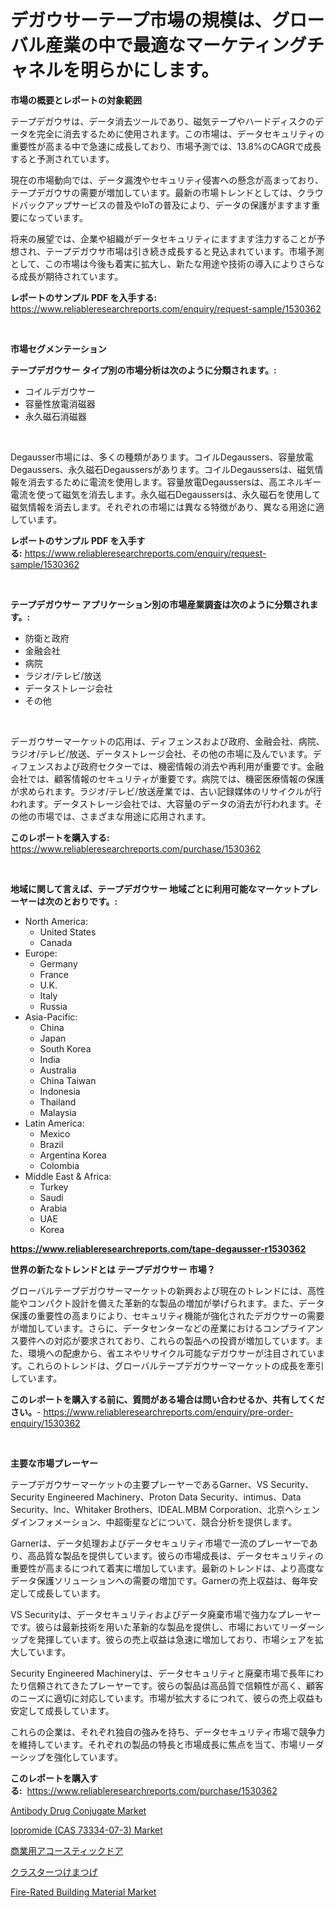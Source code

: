 <p><h1>デガウサーテープ市場の規模は、グローバル産業の中で最適なマーケティングチャネルを明らかにします。</h1></p><p><strong>市場の概要とレポートの対象範囲</strong></p>
<p><p>テープデガウサは、データ消去ツールであり、磁気テープやハードディスクのデータを完全に消去するために使用されます。この市場は、データセキュリティの重要性が高まる中で急速に成長しており、市場予測では、13.8%のCAGRで成長すると予測されています。</p><p>現在の市場動向では、データ漏洩やセキュリティ侵害への懸念が高まっており、テープデガウサの需要が増加しています。最新の市場トレンドとしては、クラウドバックアップサービスの普及やIoTの普及により、データの保護がますます重要になっています。</p><p>将来の展望では、企業や組織がデータセキュリティにますます注力することが予想され、テープデガウサ市場は引き続き成長すると見込まれています。市場予測として、この市場は今後も着実に拡大し、新たな用途や技術の導入によりさらなる成長が期待されています。</p></p>
<p><strong>レポートのサンプル PDF を入手する:</strong> <a href="https://www.reliableresearchreports.com/enquiry/request-sample/1530362">https://www.reliableresearchreports.com/enquiry/request-sample/1530362</a></p>
<p>&nbsp;</p>
<p><strong>市場セグメンテーション</strong></p>
<p><strong>テープデガウサー タイプ別の市場分析は次のように分類されます。:</strong></p>
<p><ul><li>コイルデガウサー</li><li>容量性放電消磁器</li><li>永久磁石消磁器</li></ul></p>
<p>&nbsp;</p>
<p><p>Degausser市場には、多くの種類があります。コイルDegaussers、容量放電Degaussers、永久磁石Degaussersがあります。コイルDegaussersは、磁気情報を消去するために電流を使用します。容量放電Degaussersは、高エネルギー電流を使って磁気を消去します。永久磁石Degaussersは、永久磁石を使用して磁気情報を消去します。それぞれの市場には異なる特徴があり、異なる用途に適しています。</p></p>
<p><strong>レポートのサンプル PDF を入手する:</strong>&nbsp;<a href="https://www.reliableresearchreports.com/enquiry/request-sample/1530362">https://www.reliableresearchreports.com/enquiry/request-sample/1530362</a></p>
<p>&nbsp;</p>
<p><strong> テープデガウサー アプリケーション別の市場産業調査は次のように分類されます。:</strong></p>
<p><ul><li>防衛と政府</li><li>金融会社</li><li>病院</li><li>ラジオ/テレビ/放送</li><li>データストレージ会社</li><li>その他</li></ul></p>
<p>&nbsp;</p>
<p><p>デーガウサーマーケットの応用は、ディフェンスおよび政府、金融会社、病院、ラジオ/テレビ/放送、データストレージ会社、その他の市場に及んでいます。ディフェンスおよび政府セクターでは、機密情報の消去や再利用が重要です。金融会社では、顧客情報のセキュリティが重要です。病院では、機密医療情報の保護が求められます。ラジオ/テレビ/放送産業では、古い記録媒体のリサイクルが行われます。データストレージ会社では、大容量のデータの消去が行われます。その他の市場では、さまざまな用途に応用されます。</p></p>
<p><strong>このレポートを購入する:</strong>&nbsp; <a href="https://www.reliableresearchreports.com/purchase/1530362">https://www.reliableresearchreports.com/purchase/1530362</a></p>
<p>&nbsp;</p>
<p><strong>地域に関して言えば、テープデガウサー 地域ごとに利用可能なマーケットプレーヤーは次のとおりです。:</strong></p>
<p><ul>
    <li>
        North America:
        <ul>
            <li>United States</li>
            <li>Canada</li>
        </ul>
    </li>
    <li>
        Europe:
        <ul>
            <li>Germany</li>
            <li>France</li>
            <li>U.K.</li>
            <li>Italy</li>
            <li>Russia</li>
        </ul>
    </li>
    <li>
        Asia-Pacific:
        <ul>
            <li>China</li>
            <li>Japan</li>
            <li>South Korea</li>
            <li>India</li>
            <li>Australia</li>
            <li>China Taiwan</li>
            <li>Indonesia</li>
            <li>Thailand</li>
            <li>Malaysia</li>
        </ul>
    </li>
    <li>
        Latin America:
        <ul>
            <li>Mexico</li>
            <li>Brazil</li>
            <li>Argentina Korea</li>
            <li>Colombia</li>
        </ul>
    </li>
    <li>
        Middle East & Africa:
        <ul>
            <li>Turkey</li>
            <li>Saudi</li>
            <li>Arabia</li>
            <li>UAE</li>
            <li>Korea</li>
        </ul>
    </li>
    </ul></p>
<p><strong><a href="https://www.reliableresearchreports.com/tape-degausser-r1530362">https://www.reliableresearchreports.com/tape-degausser-r1530362</a></strong>&nbsp;</p>
<p><strong>世界の新たなトレンドとは テープデガウサー 市場？</strong></p>
<p><p>グローバルテープデガウサーマーケットの新興および現在のトレンドには、高性能やコンパクト設計を備えた革新的な製品の増加が挙げられます。また、データ保護の重要性の高まりにより、セキュリティ機能が強化されたデガウサーの需要が増加しています。さらに、データセンターなどの産業におけるコンプライアンス要件への対応が要求されており、これらの製品への投資が増加しています。また、環境への配慮から、省エネやリサイクル可能なデガウサーが注目されています。これらのトレンドは、グローバルテープデガウサーマーケットの成長を牽引しています。</p></p>
<p><strong>このレポートを購入する前に、質問がある場合は問い合わせるか、共有してください。</strong>- <a href="https://www.reliableresearchreports.com/enquiry/pre-order-enquiry/1530362">https://www.reliableresearchreports.com/enquiry/pre-order-enquiry/1530362</a></p>
<p>&nbsp;</p>
<p><strong>主要な市場プレーヤー</strong></p>
<p><p>テープデガウサーマーケットの主要プレーヤーであるGarner、VS Security、Security Engineered Machinery、Proton Data Security、intimus、Data Security、Inc、Whitaker Brothers、IDEAL.MBM Corporation、北京ヘシェンダインフォメーション、中超衛星などについて、競合分析を提供します。</p><p>Garnerは、データ処理およびデータセキュリティ市場で一流のプレーヤーであり、高品質な製品を提供しています。彼らの市場成長は、データセキュリティの重要性が高まるにつれて着実に増加しています。最新のトレンドは、より高度なデータ保護ソリューションへの需要の増加です。Garnerの売上収益は、毎年安定して成長しています。</p><p>VS Securityは、データセキュリティおよびデータ廃棄市場で強力なプレーヤーです。彼らは最新技術を用いた革新的な製品を提供し、市場においてリーダーシップを発揮しています。彼らの売上収益は急速に増加しており、市場シェアを拡大しています。</p><p>Security Engineered Machineryは、データセキュリティと廃棄市場で長年にわたり信頼されてきたプレーヤーです。彼らの製品は高品質で信頼性が高く、顧客のニーズに適切に対応しています。市場が拡大するにつれて、彼らの売上収益も安定して成長しています。</p><p>これらの企業は、それぞれ独自の強みを持ち、データセキュリティ市場で競争力を維持しています。それぞれの製品の特長と市場成長に焦点を当て、市場リーダーシップを強化しています。</p></p>
<p><strong>このレポートを購入する:</strong>&nbsp;&nbsp;<a href="https://www.reliableresearchreports.com/purchase/1530362">https://www.reliableresearchreports.com/purchase/1530362</a></p>
<p><p><a href="https://github.com/Sinjinluong3e0awx2m195k76/Market-Research-Report-List-2/blob/main/antibody-drug-conjugate-market.md">Antibody Drug Conjugate Market</a></p><p><a href="https://www.linkedin.com/pulse/iopromide-cas-73334-07-3-market-insights-players-forecast-gl7mc?trackingId=PGqN1kfDLe0tEx9EGQJpEg%3D%3D">Iopromide (CAS 73334-07-3) Market</a></p><p><a href="https://github.com/schmahlson/Market-Research-Report-List-1/blob/main/179466225934.md">商業用アコースティックドア</a></p><p><a href="https://github.com/zjkmgcs938405/Market-Research-Report-List-1/blob/main/642655625931.md">クラスターつけまつげ</a></p><p><a href="https://www.linkedin.com/pulse/fire-rated-building-material-market-offers-provide-insightful-0z5ic?trackingId=LL67FVmsdjlAIeNsv%2BdbXA%3D%3D">Fire-Rated Building Material Market</a></p></p>